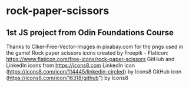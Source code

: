 # rock-paper-scissors
## 1st JS project from Odin Foundations Course

Thanks to Clker-Free-Vector-Images in pixabay.com for the pngs used in the game!
Rock paper scissors icons created by Freepik - Flaticon:
    https://www.flaticon.com/free-icons/rock-paper-scissors
GitHub and LinkedIn icons from https://icons8.com
LinkedIn icon (https://icons8.com/icon/114445/linkedin-circled) by Icons8
GitHub icon (https://icons8.com/icon/16318/github") by Icons8